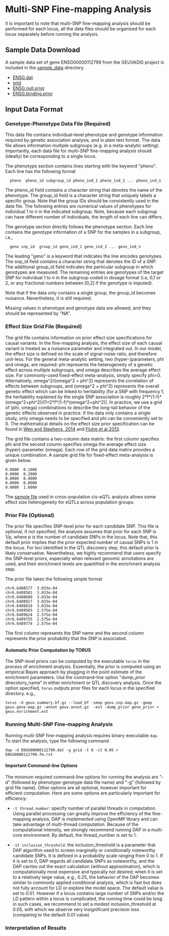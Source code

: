 # Multi-SNP Fine-mapping Analysis

It is important to note that multi-SNP fine-mapping analysis should be performed for each locus, all the data files should be organized for each locus separately before running the analysis.


## Sample Data Download

A sample data set of gene ENSG00000112799 from the GEUVADIS project is included in the [sample_data](sample_data/) directory.
* [ENSG.dat](sample_data/ENSG.dat)
* [grid](sample_data/grid)
* [ENSG.null.prior](sample_data/.null.prior)
* [ENSG.binding.prior](sample_data/.binding.prior)
 

## Input Data Format

### Genotype-Phenotype Data File (Required)

This data file contains individual-level phenotype and genotype information required by genetic association analysis, and in plain text format. The data file allows information multiple subgroups (e.g. in a meta-analytic setting). Importantly, each data file for multi-SNP fine-mapping analysis should (ideally) be corresponding to a single locus.

The phenotype section contains lines starting with the keyword "pheno". Each line has the following format
```
  pheno  pheno_id subgroup_id pheno_ind_1 pheno_ind_2 ... pheno_ind_n
```  
The pheno\_id field contains a character string that denotes the name of the phenotype. The group\_id field is a character string that uniquely labels a specific group. Note that the group IDs should be consistently used in the data file. The following entries are numerical values of phenotypes for individual 1 to _n_ in the indicated subgroup. Note, because each subgroup can have different number of individuals, the length of each line can differs.

  
The genotype section directly follows the phenotype section. Each line contains the genotype information of a SNP for the samples in a subgroup, i.e.,
```
  geno snp_id  group_id geno_ind_1 geno_ind_2 ... geno_ind_n
```
The leading "geno" is a keyword that indicates the line encodes genotypes. The snp\_id field contains a character string that denotes the ID of a SNP. The additional group_id field indicates the particular subgroup in which genotypes are measured. The remaining entries are genotypes of the target SNP for individual 1 to _n_ in the subgroup coded in dosage format (i.e, 0,1 or 2, or any fractional numbers between [0,2] if the genotype is imputed). 

Note that if the data only contains a single group, the group\_id becomes nuisance. Nevertheless, it is still required.

Missing values in phenotype and genotype data are allowed, and they should be represented by "NA".




### Effect Size Grid File (Required)

The grid file contains information on prior effect size specifications for causal variants. In the fine-mapping analysis, the effect size of each causal variant is treated as a nuisance parameter and integrated out. In our model, the effect size is defined on the scale of signal-noise ratio, and therefore unit-less. For the general meta-analytic setting, two (hyper-)parameters, phi and omega, are required: phi represents the heterogeneity of a genetic effect across multiple subgroups, and omega describes the average effect size. For commonly-used fixed-effect meta-analysis, simply specify phi=0. Alternatively, omega^2/(omega^2 + phi^2) represents the correlation of effects between subgroups, and (omega^2 + phi^2) represents the overall genetic effect which can be linked to heritability (for a SNP with frequency f, the hertiability explained by the single SNP association is roughly 2\*f\*(1-f)\*(omega^2+phi^2)/[1+2\*f\*(1-f)\*(omega^2+phi^2)]. In practice, we use a grid of (phi, omega) combinations to describe the long-tail behavior of the genetic effects observed in practice. If the data only contains a single study, only omega needs to be specified and phi can be conveniently set to 0. The mathematical details on the effect size prior specification can be found in [Wen and Stephens, 2014](http://projecteuclid.org/euclid.aoas/1396966283) and [Flutre et al,2013](http://journals.plos.org/plosgenetics/article?id=10.1371/journal.pgen.1003486). 

The grid file contains a two-column data matrix: the first column  specifies phi and the second column specifies omega the average effect size (hyper)-parameter (omega). Each row of the grid data matrix provides a unique combination. A sample grid file for fixed-effect meta-analysis is given below.    

```
0.0000  0.1000
0.0000  0.2000
0.0000  0.4000
0.0000  0.8000
0.0000  1.6000
```

The [sample file](sample_data/grid) used in cross-population cis-eQTL analysis allows some effect size heterogeneity for eQTLs across population groups. 


### Prior File (Optional)

The prior file specifies SNP-level prior for each candidate SNP. This file is optional, if not specified, the analysis assumes that prior for each SNP is 1/p, where p is the number of candidate SNPs in the locus. Note that, this default prior implies that the prior expected number of causal SNPs is 1 in the locus. For loci identified in the QTL discovery step, this default prior is likely conservative. Nevertheless, we highly recommend that users specify the SNP-level priors, especially when relevant genomic annotations are used, and their enrichment levels are quantified in the enrichment analysis step.

The prior file takes the following simple format
```
chr6.6488577  3.033e-04
chr6.6488581  3.033e-04
chr6.6488609  3.033e-04
chr6.6488817  3.033e-04
chr6.6488818  3.033e-04
chr6.6489565  2.575e-04
chr6.6489624  2.575e-04
chr6.6489755  2.575e-04
chr6.6489774  2.575e-04
```
The first column represents the SNP name and the second column represents the prior probability that the SNP is associated. 


#### Automatic Prior Computation by TORUS

The SNP-level priors can be computed by the executable ```torus``` in the process of enrichment analysis. Essentially, the prior is computed using an empirical Bayes approach by plugging in the point estimate of the enrichment parameters. Use the command-line option "_dump\_prior_ direcotory_name" in either enrichment or QTL discovery analysis. Once the option specified, ```torus``` outputs prior files for each locus in the specified directory. e.g.,   
```
torus -d geuv.summary.bf.gz --load_bf -smap geuv.snp.map.gz -gmap geuv.gene.map.gz -annot geuv.annot.gz  -est -dump_prior gene_prior > geuv.enrichment.est
```
### Running Multi-SNP Fine-mapping Analysis


Running multi-SNP fine-mapping analysis requires binary executable ```dap```. To start the analysis, type the following command 
``` 
dap -d ENSG00000112799.dat -g grid -t 8 -it 0.05 > ENSG0000112799.fm.rst
```

#### Important Command-line Options

The minimum required command-line options for running the analysis are "-d" (followed by phenotype-genotype data file name) and "-g" (followed by grid file name). Other options are all optional, however important for efficient computation. Here are some options are particularly important for efficiency:

* ```-t thread_number```: specify number of parallel threads in computation. Using parallel processing can greatly improve the efficiency of the fine-mapping analysis, DAP is implemented using OpenMP library and can take advantage of multi-thread computation. Because of the computational intensity, we strongly recommend running DAP in a multi-core environment. By default, the thread\_number is set to 1.

* ```-it inclusion_threshold```: the inclusion\_threshold is a parameter that DAP algorithm used to screen marginally or conditionally noteworthy candidate SNPs. It is defined in a probability scale ranging from 0 to 1. If it is set to 0, DAP regards all candidate SNPs as noteworthy, and the DAP carries out the exact calculation (without approximation), which is computationally most expensive and typically not desired; when it is set to a relatively large value, e.g., 0.25, the behavior of the DAP becomes similar to commonly applied conditional analysis, which is fast but does not fully account for LD or explore the model space. The default value is set to 0.01. However if a locus contains large number of SNPs and/or the LD pattern within a locus is complicated, the running time could be long.  in such cases, we recommend to set a modest inclusion\_threshold at 0.05, with which we observe very insignificant precision loss (comparing to the default 0.01 value)
  




### Interpretation of Results











